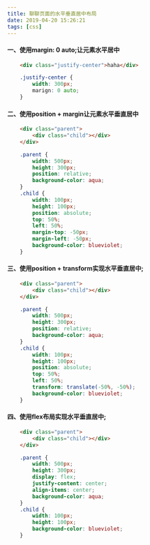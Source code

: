 ```yaml
---
title: 聊聊页面的水平垂直居中布局
date: 2019-04-20 15:26:21
tags: [css]
---
```


#### 一、使用margin: 0 auto;让元素水平居中

```html
    <div class="justify-center">haha</div>
```

```css
    .justify-center {
        width: 300px;
        marign: 0 auto;
    }
```

#### 二、使用position + margin让元素水平垂直居中

```html
    <div class="parent">
        <div class="child"></div>
    </div>
```

```css
    .parent {
        width: 500px;
        height: 300px;
        position: relative;
        background-color: aqua;
    }
    .child {
        width: 100px;
        height: 100px;
        position: absolute;
        top: 50%;
        left: 50%;
        margin-top: -50px;
        margin-left: -50px;
        background-color: blueviolet;
    }
```

#### 三、使用position + transform实现水平垂直居中;

```html
    <div class="parent">
        <div class="child"></div>
    </div>
```

```css
    .parent {
        width: 500px;
        height: 300px;
        position: relative;
        background-color: aqua;
    }
    .child {
        width: 100px;
        height: 100px;
        position: absolute;
        top: 50%;
        left: 50%;
        transform: translate(-50%, -50%);
        background-color: blueviolet;
    }
```

#### 四、使用flex布局实现水平垂直居中;

```html
    <div class="parent">
        <div class="child"></div>
    </div>
```

```css
    .parent {
        width: 500px;
        height: 300px;
        display: flex;
        justify-content: center;
        align-items: center;
        background-color: aqua;
    }
    .child {
        width: 100px;
        height: 100px;
        background-color: blueviolet;
    }
```
